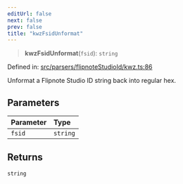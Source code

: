 ```yaml
---
editUrl: false
next: false
prev: false
title: "kwzFsidUnformat"
---
```


> **kwzFsidUnformat**(`fsid`): `string`

Defined in: [src/parsers/flipnoteStudioId/kwz.ts:86](https://github.com/jaames/flipnote.js/blob/a8a7e56268fb7f3a0039ade6ddc69a607deedd27/src/parsers/flipnoteStudioId/kwz.ts#L86)

Unformat a Flipnote Studio ID string back into regular hex.

## Parameters

| Parameter | Type |
| :------ | :------ |
| `fsid` | `string` |

## Returns

`string`
